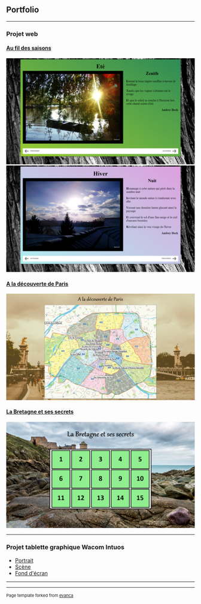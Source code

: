 ## Portfolio

---

### Projet web

#### [Au fil des saisons](/infos_saisons.md)
<img src="images/saisons/ete.png"/>
<img src="images/saisons/hiver.png"/>

#### [A la découverte de Paris](/infos_paris.md)
<img src="images/paris/accueil_paris.png"/>

#### [La Bretagne et ses secrets](/infos_bretagne.md)
<img src="images/bretagne/accueil_bretagne.png"/>

---

### Projet tablette graphique Wacom Intuos

- [Portrait](http://example.com/)
- [Scène](http://example.com/)
- [Fond d'écran](http://example.com/)

---




---
<p style="font-size:11px">Page template forked from <a href="https://github.com/evanca/quick-portfolio">evanca</a></p>
<!-- Remove above link if you don't want to attibute -->
